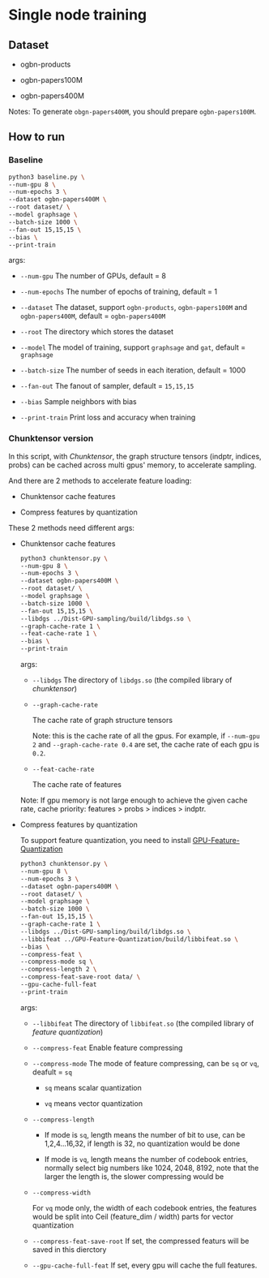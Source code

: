 # Single node training
## Dataset

- ogbn-products

- ogbn-papers100M

- ogbn-papers400M

Notes: To generate `obgn-papers400M`, you should prepare `ogbn-papers100M`.

## How to run

### Baseline

```bash
python3 baseline.py \
--num-gpu 8 \
--num-epochs 3 \
--dataset ogbn-papers400M \
--root dataset/ \
--model graphsage \
--batch-size 1000 \
--fan-out 15,15,15 \
--bias \
--print-train
```

args:

- `--num-gpu` The number of GPUs, default = 8

- `--num-epochs` The number of epochs of training, default = 1

- `--dataset` The dataset, support `ogbn-products`, `ogbn-papers100M` and `ogbn-papers400M`, default = `ogbn-papers400M`

- `--root` The directory which stores the dataset

- `--model` The model of training, support `graphsage` and `gat`, default = `graphsage`

- `--batch-size` The number of seeds in each iteration, default = 1000

- `--fan-out` The fanout of sampler, default = `15,15,15`

- `--bias` Sample neighbors with bias

- `--print-train` Print loss and accuracy when training

### Chunktensor version

In this script, with *Chunktensor*, the graph structure tensors (indptr, indices, probs) can be cached across multi gpus' memory, to accelerate sampling.

And there are 2 methods to accelerate feature loading:

- Chunktensor cache features

- Compress features by quantization

These 2 methods need different args:

- Chunktensor cache features

  ```bash
  python3 chunktensor.py \
  --num-gpu 8 \
  --num-epochs 3 \
  --dataset ogbn-papers400M \
  --root dataset/ \
  --model graphsage \
  --batch-size 1000 \
  --fan-out 15,15,15 \
  --libdgs ../Dist-GPU-sampling/build/libdgs.so \
  --graph-cache-rate 1 \
  --feat-cache-rate 1 \
  --bias \
  --print-train
  ```

  args:

  - `--libdgs` The directory of `libdgs.so` (the compiled library of *chunktensor*)

  - `--graph-cache-rate`

    The cache rate of graph structure tensors

    Note: this is the cache rate of all the gpus. For example, if `--num-gpu 2` and `--graph-cache-rate 0.4` are set, the cache rate of each gpu is `0.2`.

  - `--feat-cache-rate`

    The cache rate of features

  Note: If gpu memory is not large enough to achieve the given cache rate, cache priority: features > probs > indices > indptr.

- Compress features by quantization

  To support feature quantization, you need to install [
GPU-Feature-Quantization](https://github.com/CommediaJW/GPU-Feature-Quantization)

  ```bash
  python3 chunktensor.py \
  --num-gpu 8 \
  --num-epochs 3 \
  --dataset ogbn-papers400M \
  --root dataset/ \
  --model graphsage \
  --batch-size 1000 \
  --fan-out 15,15,15 \
  --graph-cache-rate 1 \
  --libdgs ../Dist-GPU-sampling/build/libdgs.so \
  --libbifeat ../GPU-Feature-Quantization/build/libbifeat.so \
  --bias \
  --compress-feat \
  --compress-mode sq \
  --compress-length 2 \
  --compress-feat-save-root data/ \
  --gpu-cache-full-feat
  --print-train
  ```

  args:

  - `--libbifeat` The directory of `libbifeat.so` (the compiled library of *feature quantization*)

  - `--compress-feat` Enable feature compressing

  - `--compress-mode` The mode of feature compressing, can be `sq` or `vq`, deafult = `sq`

    - `sq` means scalar quantization

    - `vq` means vector quantization

  - `--compress-length`
  
    - If mode is `sq`, length means the number of bit to use, can be 1,2,4...16,32, if length is 32, no quantization would be done

    - If mode is `vq`, length means the number of codebook entries, normally select big numbers like 1024, 2048, 8192, note that the larger the length is, the slower compressing would be

  - `--compress-width`
  
    For `vq` mode only, the width of each codebook entries, the features would be split into Ceil (feature_dim / width) parts for vector quantization

  - `--compress-feat-save-root` If set, the compressed featurs will be saved in this dierctory

  - `--gpu-cache-full-feat` If set, every gpu will cache the full features.